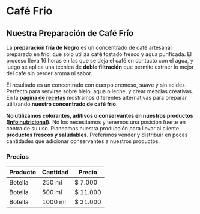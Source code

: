 # Café Frío
## Nuestra Preparación de Café Frío
La **preparación fría de Negro** es un concentrado de café artesanal preparado en frío, que solo utiliza café tostado fresco y agua purificada. El proceso lleva 16 horas en las que se deja el café en contacto con el agua, y luego se aplica una técnica de **doble filtración** que permite extraer lo mejor del café sin perder aroma ni sabor.

El resultado es un concentrado con cuerpo cremoso, suave y sin acidez. Perfecto para servirse sobre hielo, agua o leche, y crear mezclas creativas. En la **[página de recetas](http://negro.coffee/recetas)** mostramos diferentes alternativas para preparar utilizando **nuestro concentrado de café frío**.

**No utilizamos colorantes, aditivos o conservantes en nuestros productos ([Info nutricional](http://negro.coffee/concentrado-cafe-frio/info-nutricional)).** No los necesitamos y tenemos una posición fuerte en contra de su uso. Planeamos nuestra producción para llevar al cliente **productos frescos y saludables**. Preferimos vender y distribuir en pocas cantidades que adicionar conservantes a nuestros productos.

### Precios

| Producto | Cantidad | Precio   |
| -------- | -------- | -------- |
| Botella  | 250 ml   | $ 7.000  |
| Botella  | 500 ml   | $ 11.000 |
| Botella  | 1000 ml  | $ 21.000 |

